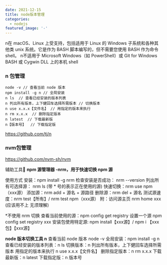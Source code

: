 ```yaml
---
date: 2021-12-15
title: node版本管理
categories:
  - nodejs
featured_image: '-'
---
```

n在 macOS、Linux 上受支持，包括适用于 Linux 的 Windows 子系统和各种其他类 unix 系统。它是作为 BASH 脚本编写的，但不需要您使用 BASH 作为命令 shell。
n不适用于 Microsoft Windows（如 PowerShell）或 Git for Windows BASH 或 Cygwin DLL 上的本机 shell

### n 包管理
```tsx
node -v // 查看当前 node 版本
npm install -g n // 全局安装
n ls  // 查看已经安装的版本列表
n 列出所有版本，上下健回车选择所需版本 // 切换版本
n use x.x.x【文件名】 // 用指定的版本来执行
n rm x.x.x  // 删除指定版本
n latest  // 下载最新版
n【版本号】  // 下载指定版
```
https://github.com/tj/n
### nvm包管理

https://github.com/nvm-sh/nvm


辅助工具🔧
**npm 源管理器 -nrm，用于快速切换 npm 源**

使用方式
安装：npm install -g nrm
检查安装是否成功： nrm --version
列出所有可选择源： nrm ls (带 * 号的表示正在使用的源)
快速切换：nrm use npm（xxx源）
添加源：nrm add + 源名 + 源路径
删除源：nrm del + 源名
测试源速度：nrm test【所有】/ nrm test npm（xxx源）
附：访问源主页 nrm home xxx (应该用不上 无须理解)

*不使用 nrm 切换
查看当前使用的源：npm config get registry
设置一个源 npm config set registry xxx
安装包使用特定源: npm install【xxx源】/ npm i 【xxx包】【xxx源】

**node 版本切换工具 n**
查看当前 node 版本 node -v
全局安装：npm install -g n
查看已经安装的版本列表：n ls
切换版本：n 列出所有版本，上下健回车选择所需版本
用指定的版本来执行 n use x.x.x【文件名】
删除指定版本：n rm x.x.x
下载最新版：n latest
下载指定版：n 版本号
